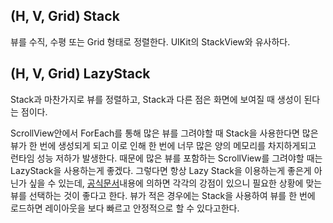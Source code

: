 ## (H, V, Grid) Stack
뷰를 수직, 수평 또는 Grid 형태로 정렬한다. UIKit의 StackView와 유사하다.

## (H, V, Grid) LazyStack
Stack과 마찬가지로 뷰를 정렬하고, Stack과 다른 점은 화면에 보여질 때 생성이 된다는 점이다.

ScrollView안에서 ForEach를 통해 많은 뷰를 그려야할 때 Stack을 사용한다면 많은 뷰가 한 번에 생성되게 되고 이로 인해 한 번에 너무 많은 양의 메모리를 차지하게되고 런타임 성능 저하가 발생한다. 때문에 많은 뷰를 포함하는 ScrollView를 그려야할 때는 LazyStack을 사용하는게 좋겠다. 그렇다면 항상 Lazy Stack을 이용하는게 좋은게 아닌가 싶을 수 있는데, [공식문서](https://developer.apple.com/documentation/swiftui/creating-performant-scrollable-stacks)내용에 의하면 각각의 강점이 있으니 필요한 상황에 맞는 뷰를 선택하는 것이 좋다고 한다. 뷰가 적은 경우에는 Stack을 사용하여 뷰를 한 번에 로드하면 레이아웃을 보다 빠르고 안정적으로 할 수 있다고한다.